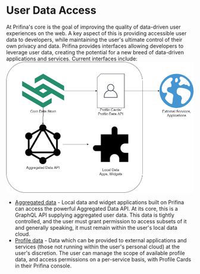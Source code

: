 # User Data Access

At Prifina's core is the goal of improving the quality of data-driven user experiences on the web. A key aspect of this is providing accessible user data to developers, while maintaining the user's ultimate control of their own privacy and data.
Prifina provides interfaces allowing developers to leverage user data, creating the potential for a new breed of data-driven applications and services. Current interfaces include:
![Data Flow](./data-access-diagram.png)
- [Aggregated data](aggregated) - Local data and widget applications built on Prifina can access the powerful Aggregated Data API. At its core, this is a GraphQL API supplying aggregated user data. This data is tightly controlled, and the user must grant permission to access subsets of it and generally speaking, it must remain within the user's local data cloud.
- [Profile data](profile) - Data which can be provided to external applications and services (those not running within the user's personal cloud) at the user's discretion. The user can manage the scope of available profile data, and access permissions on a per-service basis, with Profile Cards in their Prifina console.